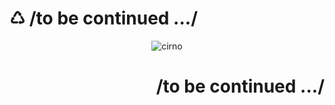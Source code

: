 
# ♺ /to be continued .../

<center>

![cirno](https://cdn.jsdelivr.net/gh/Bengerthelorf/Contents@main/img/cirno.gif)

</center>

<div style="text-align: right"> 

# /to be continued .../

</div> 
